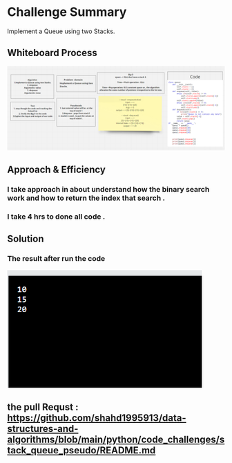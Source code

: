 # Challenge Summary
<!-- Description of the challenge -->
Implement a Queue using two Stacks.
## Whiteboard Process
<!-- Embedded whiteboard image -->
![image5](stack_queue_pseudo.png)
## Approach & Efficiency
<!-- What approach did you take? Why? What is the Big O space/time for this approach? -->
### I take approach in about understand how the binary search work and how to return the index that search .

### I take 4 hrs to done all code .
## Solution
<!-- Show how to run your code, and examples of it in action -->
### The result after run the code
![image5](results.png)

## the pull Requst : https://github.com/shahd1995913/data-structures-and-algorithms/blob/main/python/code_challenges/stack_queue_pseudo/README.md



